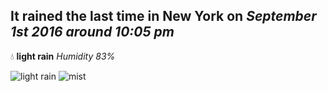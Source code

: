 ## It rained the last time in New York on *September 1st 2016 around 10:05 pm*
💧  **light rain** *Humidity 83%*

![light rain](http://openweathermap.org/img/w/10n.png) ![mist](http://openweathermap.org/img/w/50n.png)
